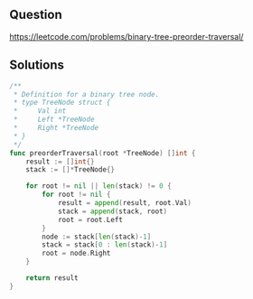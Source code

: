 ## Question

https://leetcode.com/problems/binary-tree-preorder-traversal/

## Solutions

```go
/**
 * Definition for a binary tree node.
 * type TreeNode struct {
 *     Val int
 *     Left *TreeNode
 *     Right *TreeNode
 * }
 */
func preorderTraversal(root *TreeNode) []int {
	result := []int{}
	stack := []*TreeNode{}

	for root != nil || len(stack) != 0 {
		for root != nil {
			result = append(result, root.Val)
			stack = append(stack, root)
			root = root.Left
		}
		node := stack[len(stack)-1]
		stack = stack[0 : len(stack)-1]
		root = node.Right
	}

	return result
}
```
